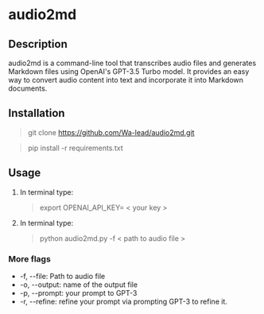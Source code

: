 # audio2md

## Description

audio2md is a command-line tool that transcribes audio files and generates Markdown files using OpenAI's GPT-3.5 Turbo model. It provides an easy way to convert audio content into text and incorporate it into Markdown documents.

## Installation
> git clone https://github.com/Wa-lead/audio2md.git

> pip install -r requirements.txt

## Usage
1. In terminal type:
   > export OPENAI_API_KEY= < your key >
3. In terminal type:
   > python audio2md.py -f < path to audio file >

### More flags
- -f, --file: Path to audio file
- -o, --output: name of the output file
- -p, --prompt: your prompt to GPT-3 
- -r, --refine: refine your prompt via prompting GPT-3 to refine it.


